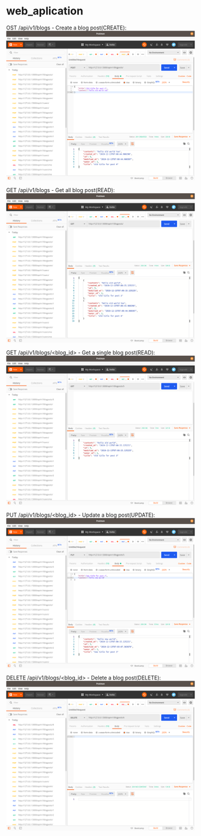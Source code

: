 # web_aplication  
  
OST /api/v1/blogs - Create a blog post(CREATE):  
![new_post.png](/result2/new_post.png "Create a blog post")  
  
GET /api/v1/blogs - Get all blog post(READ):  
![get_all_posts.png](/result2/get_all_posts.png "Get all blog post")  
  
GET /api/v1/blogs/<blog_id> - Get a single blog post(READ):  
![get_post_via_post_id.png](/result2/get_post_via_post_id.png "Get a single blog post") 
  
PUT /api/v1/blogs/<blog_id> - Update a blog post(UPDATE):  
![update_post_via_user_auth.png](/result2/update_post_via_user_auth.png "Update a blog post") 
  
DELETE /api/v1/blogs/<blog_id> - Delete a blog post(DELETE):  
![delete_post.png](/result2/delete_post.png "Delete a blog post") 
